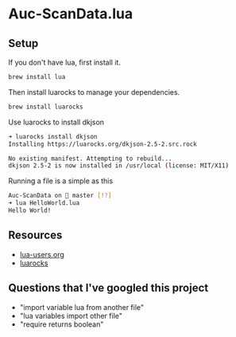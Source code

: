 # Auc-ScanData.lua

## Setup

If you don't have lua, first install it. 

```bash
brew install lua
```

Then install luarocks to manage your dependencies. 

```bash
brew install luarocks
```

Use luarocks to install dkjson

```bash
➜ luarocks install dkjson
Installing https://luarocks.org/dkjson-2.5-2.src.rock

No existing manifest. Attempting to rebuild...
dkjson 2.5-2 is now installed in /usr/local (license: MIT/X11)
```

Running a file is a simple as this

```bash
Auc-ScanData on  master [!?]
➜ lua HelloWorld.lua
Hello World!
```

## Resources

* [lua-users.org](http://lua-users.org/wiki/JsonModules)
* [luarocks](https://github.com/luarocks/luarocks/wiki/Using-LuaRocks)

## Questions that I've googled this project

* "import variable lua from another file"
* "lua variables import other file"
* "require returns boolean"